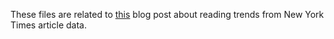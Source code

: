 These files are related to [this](tk) blog post about reading trends from New York Times article data. 
